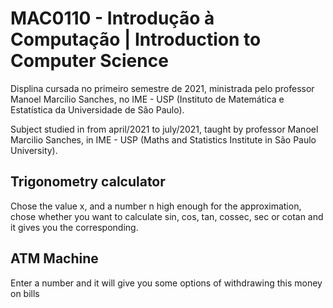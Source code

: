 # MAC0110 - Introdução à Computação | Introduction to Computer Science

 Displina cursada no primeiro semestre de 2021, ministrada pelo professor Manoel Marcilio Sanches, no IME - USP (Instituto de Matemática e Estatística da Universidade de São Paulo).
 
 Subject studied in from april/2021 to july/2021, taught by professor Manoel Marcilio Sanches, in IME - USP (Maths and Statistics Institute in São Paulo University).

## Trigonometry calculator
Chose the value x, and a number n high enough for the approximation, chose whether you want to calculate sin, cos, tan, cossec, sec or cotan and it gives you the corresponding.

## ATM Machine
Enter a number and it will give you some options of withdrawing this money on bills
